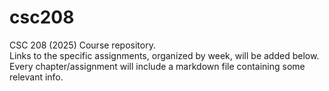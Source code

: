 # csc208
CSC 208 (2025) Course repository.  
Links to the specific assignments, organized by week, will be added below. Every chapter/assignment will include a markdown file containing some relevant info.  
